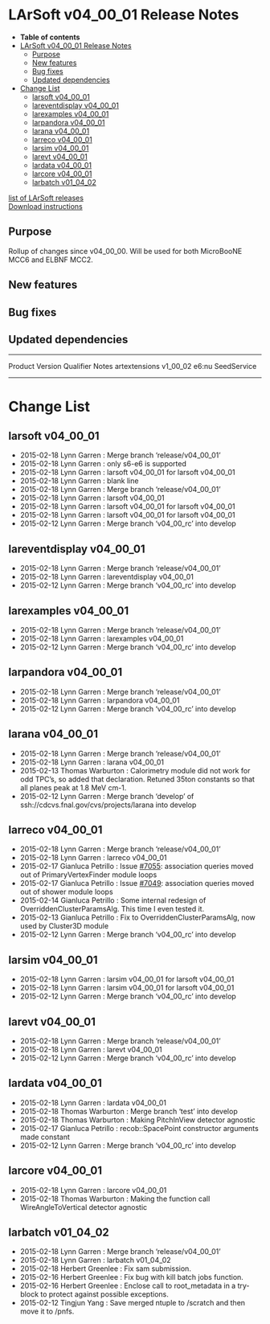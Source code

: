 LArSoft v04\_00\_01 Release Notes
======================================================================

-   **Table of contents**
-   [LArSoft v04\_00\_01 Release Notes](#LArSoft-v04_00_01-Release-Notes)
    -   [Purpose](#Purpose)
    -   [New features](#New-features)
    -   [Bug fixes](#Bug-fixes)
    -   [Updated dependencies](#Updated-dependencies)
-   [Change List](#Change-List)
    -   [larsoft v04\_00\_01](#larsoft-v04_00_01)
    -   [lareventdisplay v04\_00\_01](#lareventdisplay-v04_00_01)
    -   [larexamples v04\_00\_01](#larexamples-v04_00_01)
    -   [larpandora v04\_00\_01](#larpandora-v04_00_01)
    -   [larana v04\_00\_01](#larana-v04_00_01)
    -   [larreco v04\_00\_01](#larreco-v04_00_01)
    -   [larsim v04\_00\_01](#larsim-v04_00_01)
    -   [larevt v04\_00\_01](#larevt-v04_00_01)
    -   [lardata v04\_00\_01](#lardata-v04_00_01)
    -   [larcore v04\_00\_01](#larcore-v04_00_01)
    -   [larbatch v01\_04\_02](#larbatch-v01_04_02)

[list of LArSoft releases](LArSoft_release_list)\
[Download instructions](http://scisoft.fnal.gov/scisoft/bundles/larsoft/v04_00_01/larsoft-v04_00_01.html)

Purpose
--------------------

Rollup of changes since v04\_00\_00. Will be used for both MicroBooNE MCC6 and ELBNF MCC2.

New features
------------------------------

Bug fixes
------------------------

Updated dependencies
----------------------------------------------

  --------------- ------------ ----------- -------------
  Product         Version      Qualifier   Notes
  artextensions   v1\_00\_02   e6:nu       SeedService
  --------------- ------------ ----------- -------------

Change List
============================

larsoft v04\_00\_01
------------------------------------------

-   2015-02-18 Lynn Garren : Merge branch ‘release/v04\_00\_01’
-   2015-02-18 Lynn Garren : only s6-e6 is supported
-   2015-02-18 Lynn Garren : larsoft v04\_00\_01 for larsoft v04\_00\_01
-   2015-02-18 Lynn Garren : blank line
-   2015-02-18 Lynn Garren : Merge branch ‘release/v04\_00\_01’
-   2015-02-18 Lynn Garren : larsoft v04\_00\_01
-   2015-02-18 Lynn Garren : larsoft v04\_00\_01 for larsoft v04\_00\_01
-   2015-02-18 Lynn Garren : larsoft v04\_00\_01 for larsoft v04\_00\_01
-   2015-02-12 Lynn Garren : Merge branch ‘v04\_00\_rc’ into develop

lareventdisplay v04\_00\_01
----------------------------------------------------------

-   2015-02-18 Lynn Garren : Merge branch ‘release/v04\_00\_01’
-   2015-02-18 Lynn Garren : lareventdisplay v04\_00\_01
-   2015-02-12 Lynn Garren : Merge branch ‘v04\_00\_rc’ into develop

larexamples v04\_00\_01
--------------------------------------------------

-   2015-02-18 Lynn Garren : Merge branch ‘release/v04\_00\_01’
-   2015-02-18 Lynn Garren : larexamples v04\_00\_01
-   2015-02-12 Lynn Garren : Merge branch ‘v04\_00\_rc’ into develop

larpandora v04\_00\_01
------------------------------------------------

-   2015-02-18 Lynn Garren : Merge branch ‘release/v04\_00\_01’
-   2015-02-18 Lynn Garren : larpandora v04\_00\_01
-   2015-02-12 Lynn Garren : Merge branch ‘v04\_00\_rc’ into develop

larana v04\_00\_01
----------------------------------------

-   2015-02-18 Lynn Garren : Merge branch ‘release/v04\_00\_01’
-   2015-02-18 Lynn Garren : larana v04\_00\_01
-   2015-02-13 Thomas Warburton : Calorimetry module did not work for odd TPC’s, so added that declaration. Retuned 35ton constants so that all planes peak at 1.8 MeV cm-1.
-   2015-02-12 Lynn Garren : Merge branch ‘develop’ of ssh://cdcvs.fnal.gov/cvs/projects/larana into develop

larreco v04\_00\_01
------------------------------------------

-   2015-02-18 Lynn Garren : Merge branch ‘release/v04\_00\_01’
-   2015-02-18 Lynn Garren : larreco v04\_00\_01
-   2015-02-17 Gianluca Petrillo : Issue [\#7055](/redmine/issues/7055 "Bug: FindManyP() usage in PrimaryVertexFinder module (Closed)"): association queries moved out of PrimaryVertexFinder module loops
-   2015-02-17 Gianluca Petrillo : Issue [\#7049](/redmine/issues/7049 "Bug: FindManyP() usage in ShowerCheater, ShowerFinder and ShowerReco modules (Closed)"): association queries moved out of shower module loops
-   2015-02-14 Gianluca Petrillo : Some internal redesign of OverriddenClusterParamsAlg. This time I even tested it.
-   2015-02-13 Gianluca Petrillo : Fix to OverriddenClusterParamsAlg, now used by Cluster3D module
-   2015-02-12 Lynn Garren : Merge branch ‘v04\_00\_rc’ into develop

larsim v04\_00\_01
----------------------------------------

-   2015-02-18 Lynn Garren : larsim v04\_00\_01 for larsoft v04\_00\_01
-   2015-02-18 Lynn Garren : larsim v04\_00\_01 for larsoft v04\_00\_01
-   2015-02-12 Lynn Garren : Merge branch ‘v04\_00\_rc’ into develop

larevt v04\_00\_01
----------------------------------------

-   2015-02-18 Lynn Garren : Merge branch ‘release/v04\_00\_01’
-   2015-02-18 Lynn Garren : larevt v04\_00\_01
-   2015-02-12 Lynn Garren : Merge branch ‘v04\_00\_rc’ into develop

lardata v04\_00\_01
------------------------------------------

-   2015-02-18 Lynn Garren : lardata v04\_00\_01
-   2015-02-18 Thomas Warburton : Merge branch ‘test’ into develop
-   2015-02-18 Thomas Warburton : Making PitchInView detector agnostic
-   2015-02-17 Gianluca Petrillo : recob::SpacePoint constructor arguments made constant
-   2015-02-12 Lynn Garren : Merge branch ‘v04\_00\_rc’ into develop

larcore v04\_00\_01
------------------------------------------

-   2015-02-18 Lynn Garren : larcore v04\_00\_01
-   2015-02-18 Thomas Warburton : Making the function call WireAngleToVertical detector agnostic

larbatch v01\_04\_02
--------------------------------------------

-   2015-02-18 Lynn Garren : Merge branch ‘release/v04\_00\_01’
-   2015-02-18 Lynn Garren : larbatch v01\_04\_02
-   2015-02-18 Herbert Greenlee : Fix sam submission.
-   2015-02-16 Herbert Greenlee : Fix bug with kill batch jobs function.
-   2015-02-16 Herbert Greenlee : Enclose call to root\_metadata in a try-block to protect against possible exceptions.
-   2015-02-12 Tingjun Yang : Save merged ntuple to /scratch and then move it to /pnfs.

